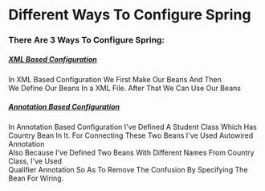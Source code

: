 <h1>Different Ways To Configure Spring</h1>
<h3>There Are 3 Ways To Configure Spring: </h3>
<h5 style="text-decoration: underline;">XML Based Configuration</h5>
<p>In XML Based Configuration We First Make Our Beans And Then<br/>
We Define Our Beans In a XML File. After That We Can Use Our Beans</p>
<h5 style="text-decoration: underline;">Annotation Based Configuration</h5>
<p>In Annotation Based Configuration I've Defined A Student Class Which Has<br/>
Country Bean In It. For Connecting These Two Beans I've Used Autowired Annotation<br/>
Also Because I've Defined Two Beans With Different Names From Country Class, I've Used<br/>
Qualifier Annotation So As To Remove The Confusion By Specifying The Bean For Wiring.</p>